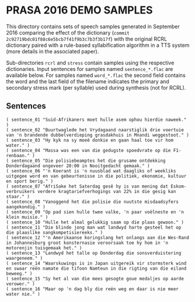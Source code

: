 PRASA 2016 DEMO SAMPLES
=======================

This directory contains sets of speech samples generated in September 2016 comparing the effect of the dictionary (`commit 2c92719bdc01f88c6e5bcb7f41f9b3c7b3f3b17f`) with the original RCRL dictionary paired with a rule-based syllabification algorithm in a TTS system (more details in the associated paper).

Sub-directories `rcrl` and `stress` contain samples using the respective dictionaries. Input sentences for samples named `sentence_*.flac` are available below. For samples named `word_*.flac` the second field contains the word and the last field of the filename indicates the primary and secondary stress mark (per syllable) used during synthesis (not for RCRL).

## Sentences

```
( sentence_01 "Suid-Afrikaners moet hulle asem ophou hierdie naweek." )
( sentence_02 "Buurtwaglede het Vrydagaand naarstiglik drie voertuie van 'n brandende dubbelverdieping grasdakhuis in Mnandi weggestoot." )
( sentence_03 "Hy kyk na sy moeë donkie en gaan haal toe vir hom water." )
( sentence_04 "Massa was een van die gedugste spoedvrate op die F1-renbaan." )
( sentence_05 "Die polisiebeamptes het die grusame ontdekking Donderdagaand ongeveer 20:00 in Nooitgedacht gemaak." )
( sentence_06 "'n Koerant is 'n nuusblad wat daagliks of weekliks uitgegee word en van gebeurtenisse in die politiek, ekonomie, kultuur en sport berig." )
( sentence_07 "AfriSake het Saterdag gesê hy is van mening dat Eskom-verbruikers verdere kragtariefverhogings van 22% in die gesig kan staar." )
( sentence_08 "Vanoggend het die polisie die nuutste misdaadsyfers aangekondig." )
( sentence_09 "Op pad sien hulle twee valke, 'n paar voëlneste en 'n klein muisie." )
( sentence_10 "Hulle het almal gelukkig saam op die plaas gewoon." )
( sentence_11 "Die blinde jong man wat landwyd harte gesteel het op die plaaslike sangkompetisiereeks." )
( sentence_12 "'n Amerikaanse koringslang het onlangs aan die Wes-Rand in Johannesburg groot konsternasie veroorsaak toe hy hom in 'n motorenjin tuisgemaak het." )
( sentence_13 "Landwyd het talle op Donderdag die sonsverduistering waargeneem." )
( sentence_14 "Waarskuwings is in Japan uitgereik vir stormsterk wind en swaar reën namate die tifoon Namteun in die rigting van die eiland beweeg." )
( sentence_15 "Sy het al van die mees gesogte goue medaljes op aarde verower." )
( sentence_16 "Maar op 'n dag bly die reën weg en daar is nie meer water nie." )
```

